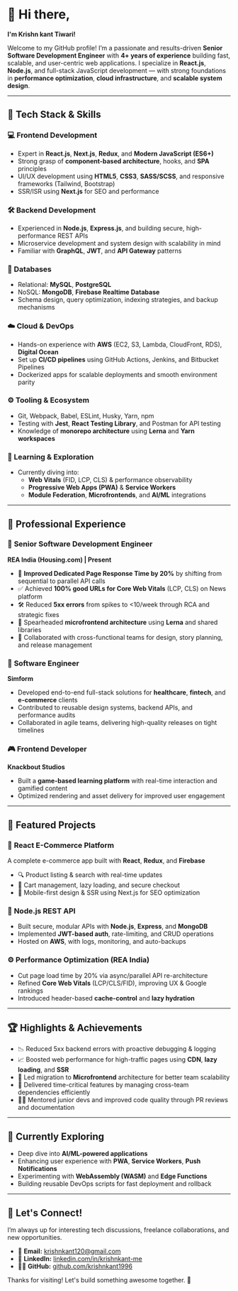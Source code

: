 # 👋 Hi there, 

**I'm Krishn kant Tiwari!**

Welcome to my GitHub profile! I’m a passionate and results-driven **Senior Software Development Engineer** with **4+ years of experience** building fast, scalable, and user-centric web applications. I specialize in **React.js**, **Node.js**, and full-stack JavaScript development — with strong foundations in **performance optimization**, **cloud infrastructure**, and **scalable system design**.

---

## 🧠 Tech Stack & Skills

### 💻 Frontend Development
- Expert in **React.js**, **Next.js**, **Redux**, and **Modern JavaScript (ES6+)**
- Strong grasp of **component-based architecture**, hooks, and **SPA** principles
- UI/UX development using **HTML5**, **CSS3**, **SASS/SCSS**, and responsive frameworks (Tailwind, Bootstrap)
- SSR/ISR using **Next.js** for SEO and performance

### 🛠 Backend Development
- Experienced in **Node.js**, **Express.js**, and building secure, high-performance REST APIs
- Microservice development and system design with scalability in mind
- Familiar with **GraphQL**, **JWT**, and **API Gateway** patterns

### 🧩 Databases
- Relational: **MySQL**, **PostgreSQL**
- NoSQL: **MongoDB**, **Firebase Realtime Database**
- Schema design, query optimization, indexing strategies, and backup mechanisms

### ☁️ Cloud & DevOps
- Hands-on experience with **AWS** (EC2, S3, Lambda, CloudFront, RDS), **Digital Ocean**
- Set up **CI/CD pipelines** using GitHub Actions, Jenkins, and Bitbucket Pipelines
- Dockerized apps for scalable deployments and smooth environment parity

### ⚙️ Tooling & Ecosystem
- Git, Webpack, Babel, ESLint, Husky, Yarn, npm
- Testing with **Jest**, **React Testing Library**, and Postman for API testing
- Knowledge of **monorepo architecture** using **Lerna** and **Yarn workspaces**

### 🚀 Learning & Exploration
- Currently diving into:
  - **Web Vitals** (FID, LCP, CLS) & performance observability
  - **Progressive Web Apps (PWA)** & **Service Workers**
  - **Module Federation**, **Microfrontends**, and **AI/ML** integrations

---

## 💼 Professional Experience

### 🏢 **Senior Software Development Engineer**  
**REA India (Housing.com) | Present**

- 🚀 **Improved Dedicated Page Response Time by 20%** by shifting from sequential to parallel API calls  
- ✅ Achieved **100% good URLs for Core Web Vitals** (LCP, CLS) on News platform  
- 🛠 Reduced **5xx errors** from spikes to <10/week through RCA and strategic fixes  
- 🧩 Spearheaded **microfrontend architecture** using **Lerna** and shared libraries  
- 🤝 Collaborated with cross-functional teams for design, story planning, and release management

### 💼 **Software Engineer**  
**Simform**

- Developed end-to-end full-stack solutions for **healthcare**, **fintech**, and **e-commerce** clients  
- Contributed to reusable design systems, backend APIs, and performance audits  
- Collaborated in agile teams, delivering high-quality releases on tight timelines

### 🎮 **Frontend Developer**  
**Knackbout Studios**

- Built a **game-based learning platform** with real-time interaction and gamified content  
- Optimized rendering and asset delivery for improved user engagement

---

## 🌟 Featured Projects

### 🛒 **React E-Commerce Platform**
A complete e-commerce app built with **React**, **Redux**, and **Firebase**
- 🔍 Product listing & search with real-time updates
- 🛒 Cart management, lazy loading, and secure checkout
- 📱 Mobile-first design & SSR using Next.js for SEO optimization

### 🔐 **Node.js REST API**
- Built secure, modular APIs with **Node.js**, **Express**, and **MongoDB**
- Implemented **JWT-based auth**, rate-limiting, and CRUD operations
- Hosted on **AWS**, with logs, monitoring, and auto-backups

### ⚙️ **Performance Optimization (REA India)**
- Cut page load time by 20% via async/parallel API re-architecture
- Refined **Core Web Vitals** (LCP/CLS/FID), improving UX & Google rankings
- Introduced header-based **cache-control** and **lazy hydration**

---

## 🏆 Highlights & Achievements

- 📉 Reduced 5xx backend errors with proactive debugging & logging
- 📈 Boosted web performance for high-traffic pages using **CDN**, **lazy loading**, and **SSR**
- 🧱 Led migration to **Microfrontend** architecture for better team scalability
- 🚀 Delivered time-critical features by managing cross-team dependencies efficiently
- 🧑‍🏫 Mentored junior devs and improved code quality through PR reviews and documentation

---

## 📌 Currently Exploring
- Deep dive into **AI/ML-powered applications**
- Enhancing user experience with **PWA**, **Service Workers**, **Push Notifications**
- Experimenting with **WebAssembly (WASM)** and **Edge Functions**  
- Building reusable DevOps scripts for fast deployment and rollback

---

## 🤝 Let's Connect!

I’m always up for interesting tech discussions, freelance collaborations, and new opportunities.

- 📧 **Email:** [krishnkant120@gmail.com](mailto:krishnkant120@gmail.com)  
- 💼 **LinkedIn:** [linkedin.com/in/krishnkant-me](https://www.linkedin.com/in/krishnkant-me/)  
- 👨‍💻 **GitHub:** [github.com/krishnkant1996](https://github.com/krishnkant1996)  

Thanks for visiting! Let's build something awesome together. 🚀
